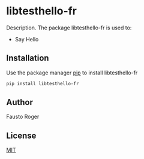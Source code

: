 # libtesthello-fr

Description. The package libtesthello-fr is used to:

- Say Hello

## Installation

Use the package manager [pip](https://pip.pypa.io/en/stable/) to install libtesthello-fr

```bash
pip install libtesthello-fr
```

## Author

Fausto Roger

## License

[MIT](https://choosealicense.com/licenses/mit/)